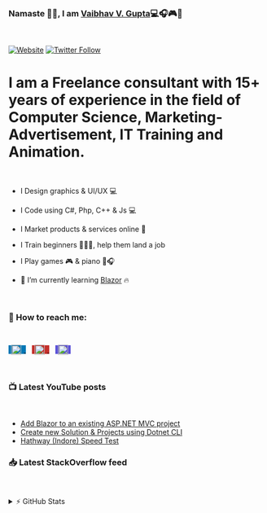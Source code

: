### Namaste 🙏🏼, I am [Vaibhav V. Gupta][website]💻🎧🎮🎹

<br />

[![Website](https://img.shields.io/website?label=vvgonline.net&style=for-the-badge&url=https%3A%2F%2Fvvgonline.net)](https://vvgonline.net)
[![Twitter Follow](https://img.shields.io/twitter/follow/vvgonlinedotnet?color=1DA1F2&logo=twitter&style=for-the-badge)](https://twitter.com/intent/follow?original_referer=https%3A%2F%2Fgithub.com%2Fvvgonlinedotentr&screen_name=VVGonlinedotnet)

# I am a Freelance consultant with 15+ years of experience in the field of Computer Science, Marketing-Advertisement, IT Training and Animation.

<br />

- I Design graphics & UI/UX 💻

- I Code using C#, Php, C++ & Js 💻

- I Market products & services online 🛒

- I Train beginners 👨🏼‍🎓, help them land a job

- I Play games 🎮 & piano 🎹🎧

- 🌱 I’m currently learning [Blazor](https://blazor.net/) 🔥

<br />

### 📮 How to reach me:

<br />

<a href="https://www.instagram.com/vvgonline/" style="background-color: #0077b5;" width="40px" height="40px">
<!-- <a href="https://www.instagram.com/vvgonline/" heigth="20px" > -->
    <img alt="VVGonline | LinkedIn" width="20px" height="20px" align="center" style="padding: 1%; margin-bottom: 1.5%; margin-top: 1%;" src="https://cdn.jsdelivr.net/npm/simple-icons@v3/icons/linkedin.svg" />
    <!-- <img src="https://upload.wikimedia.org/wikipedia/commons/0/01/LinkedIn_Logo.svg" heigth="20px" style="max-width: 20%"> -->
</a>&nbsp;&nbsp;
<a href="https://www.youtube.com/channel/UCsFTSQ6exutOIpP-wHl8qQQ" style="background-color: #c4302b">
<!-- <a href="https://www.youtube.com/channel/UCsFTSQ6exutOIpP-wHl8qQQ" heigth="20px" > -->
    <img alt="VVGonline | YouTube"width="20px" height="20px" align="center" style="padding: 1%; margin-bottom: 1.5%; margin-top: 1%;" src="https://cdn.jsdelivr.net/npm/simple-icons@v3/icons/youtube.svg" />
    <!-- <img src="https://upload.wikimedia.org/wikipedia/commons/6/68/Light_logo_of_YouTube_%282015-2017%29.svg" heigth="20px" style="max-width: 12%"> -->
</a>&nbsp;&nbsp;
<a href="https://www.instagram.com/vvgonline/" style="background-color: #5B51D8">
<!-- <a href="https://www.instagram.com/vvgonline/" heigth="20px" > -->
    <img alt="VVGonline | Instagram" width="20px" height="20px" align="center" style="padding: 1%; margin-bottom: 1.5%; margin-top: 1%;" src="https://cdn.jsdelivr.net/npm/simple-icons@v3/icons/instagram.svg" />
    <!-- <img src="https://upload.wikimedia.org/wikipedia/commons/thumb/a/a5/Instagram_icon.png/800px-Instagram_icon.png" heigth="20px" style="max-width: 6%;"> -->
</a>

<br />
<br />

### 📺 Latest YouTube posts

<br />

<!-- YOUTUBE:START -->
- [Add Blazor to an existing ASP.NET MVC project](https://www.youtube.com/watch?v=luR_-CLlDU4)
- [Create new Solution & Projects using Dotnet CLI](https://www.youtube.com/watch?v=89TPsF12BnY)
- [Hathway (Indore) Speed Test](https://www.youtube.com/watch?v=MbgmkSnKeEI)
<!-- YOUTUBE:END -->

### 📥 Latest StackOverflow feed

<br />

<!-- STACKOVERFLOW:START -->
<!-- STACKOVERFLOW:END -->

<br />

<details>

  <summary>⚡ GitHub Stats</summary>

  [![VVGonline's github stats](https://github-readme-stats.vercel.app/api?username=vvgonline&show_icons=true&theme=synthwave)](https://github.com/vvgonline)

</details>

<!--
Hi there 👋
**vvgonline/vvgonline** is a ✨ _special_ ✨ repository because its `README.md` (this file) appears on your GitHub profile.

Here are some ideas to get you started:

- 🔭 I’m currently working on ...
- 🌱 I’m currently learning ...
- 👯 I’m looking to collaborate on ...
- 🤔 I’m looking for help with ...
- 💬 Ask me about ...
- 📫 How to reach me: ...
- 😄 Pronouns: ...
- ⚡ Fun fact: ...
-->

<!-- define links -->

[website]: https://vvgonline.net
[twitter]: https://twitter.com/vvgonlinedotnet
[youtube]: https://www.youtube.com/channel/UCsFTSQ6exutOIpP-wHl8qQQ
[instagram]: https://www.instagram.com/vvgonline/
[linkedin]: https://www.linkedin.com/in/vvgonline-dot-net/

